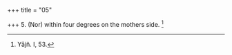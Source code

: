 +++
title = "05"

+++
5. (Nor) within four degrees on the mothers side. [^5] 


[^5]:  Yājñ. I, 53.
